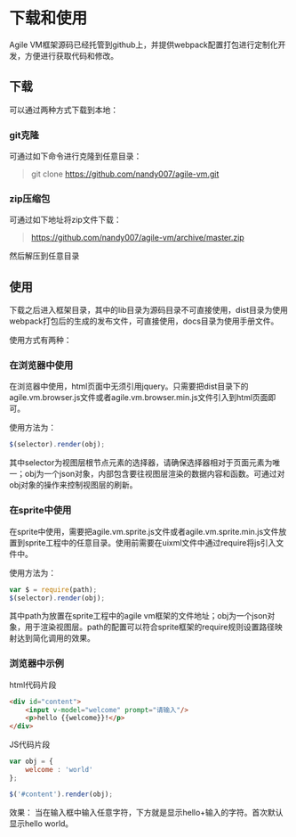 # 下载和使用
Agile VM框架源码已经托管到github上，并提供webpack配置打包进行定制化开发，方便进行获取代码和修改。

<h2 id="cid_0">下载</h2>

可以通过两种方式下载到本地：

### git克隆

可通过如下命令进行克隆到任意目录：

> git clone https://github.com/nandy007/agile-vm.git

### zip压缩包

可通过如下地址将zip文件下载：

> https://github.com/nandy007/agile-vm/archive/master.zip

然后解压到任意目录

<h2 id="cid_1">使用</h2>

下载之后进入框架目录，其中的lib目录为源码目录不可直接使用，dist目录为使用webpack打包后的生成的发布文件，可直接使用，docs目录为使用手册文件。

使用方式有两种：

### 在浏览器中使用

在浏览器中使用，html页面中无须引用jquery。只需要把dist目录下的agile.vm.browser.js文件或者agile.vm.browser.min.js文件引入到html页面即可。

使用方法为：

```javascript
$(selector).render(obj);
```


其中selector为视图层根节点元素的选择器，请确保选择器相对于页面元素为唯一；obj为一个json对象，内部包含要往视图层渲染的数据内容和函数。可通过对obj对象的操作来控制视图层的刷新。

### 在sprite中使用

在sprite中使用，需要把agile.vm.sprite.js文件或者agile.vm.sprite.min.js文件放置到sprite工程中的任意目录。使用前需要在uixml文件中通过require将js引入文件中。

使用方法为：

```javascript
var $ = require(path);
$(selector).render(obj);
```

其中path为放置在sprite工程中的agile vm框架的文件地址；obj为一个json对象，用于渲染视图层。path的配置可以符合sprite框架的require规则设置路径映射达到简化调用的效果。


### 浏览器中示例

html代码片段
```html
<div id="content">
	<input v-model="welcome" prompt="请输入"/>
	<p>hello {{welcome}}!</p>
</div>
```

JS代码片段
```javascript
var obj = {
	welcome : 'world'
};

$('#content').render(obj);
```

效果：
当在输入框中输入任意字符，下方就是显示hello+输入的字符。首次默认显示hello world。